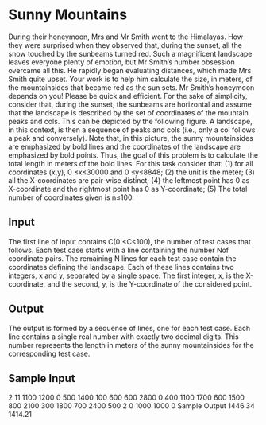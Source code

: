 # Sunny Mountains

During their honeymoon, Mrs and Mr Smith went to the Himalayas. How they were surprised when
they observed that, during the sunset, all the snow touched by the sunbeams turned red.
Such a magnificent landscape leaves everyone plenty of emotion, but Mr Smith’s number obsession
overcame all this. He rapidly began evaluating distances, which made Mrs Smith quite upset.
Your work is to help him calculate the size, in meters, of the mountainsides that became red as the
sun sets. Mr Smith’s honeymoon depends on you! Please be quick and efficient.
For the sake of simplicity, consider that, during the sunset, the sunbeams are horizontal and assume
that the landscape is described by the set of coordinates of the mountain peaks and cols. This can be
depicted by the following figure. A landscape, in this context, is then a sequence of peaks and cols (i.e.,
only a col follows a peak and conversely).
Note that, in this picture, the sunny mountainsides are emphasized by bold lines and the coordinates
of the landscape are emphasized by bold points.
Thus, the goal of this problem is to calculate the total length in meters of the bold lines.
For this task consider that: (1) for all coordinates (x,y), 0 ≤x≤30000 and 0 ≤y≤8848; (2)
the unit is the meter; (3) all the X-coordinates are pair-wise distinct; (4) the leftmost point has 0 as
X-coordinate and the rightmost point has 0 as Y-coordinate; (5) The total number of coordinates given
is n≤100.
## Input
The first line of input contains C(0 <C<100), the number of test cases that follows.
Each test case starts with a line containing the number Nof coordinate pairs. The remaining N
lines for each test case contain the coordinates defining the landscape. Each of these lines contains two
integers, x and y, separated by a single space. The first integer, x, is the X-coordinate, and the second,
y, is the Y-coordinate of the considered point.
## Output
The output is formed by a sequence of lines, one for each test case. Each line contains a single real
number with exactly two decimal digits. This number represents the length in meters of the sunny
mountainsides for the corresponding test case.
## Sample Input
2
11
1100 1200
0 500
1400 100
600 600
2800 0
400 1100
1700 600
1500 800
2100 300
1800 700
2400 500
2
0 1000
1000 0
Sample Output
1446.34
1414.21